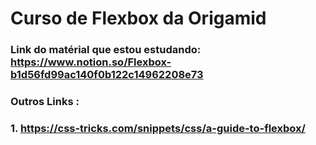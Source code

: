 # Curso de Flexbox da Origamid

### Link do matérial que estou estudando: https://www.notion.so/Flexbox-b1d56fd99ac140f0b122c14962208e73

### Outros Links :

### 1. https://css-tricks.com/snippets/css/a-guide-to-flexbox/
